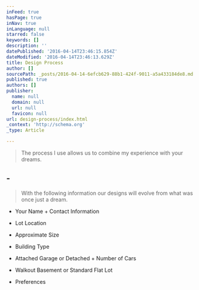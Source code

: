 ```yaml
---
inFeed: true
hasPage: true
inNav: true
inLanguage: null
starred: false
keywords: []
description: ''
datePublished: '2016-04-14T23:46:15.854Z'
dateModified: '2016-04-14T23:46:13.629Z'
title: Design Process
author: []
sourcePath: _posts/2016-04-14-6efcb629-88b1-424f-9011-a5a433184de8.md
published: true
authors: []
publisher:
  name: null
  domain: null
  url: null
  favicon: null
url: design-process/index.html
_context: 'http://schema.org'
_type: Article

---
```

> The process I use allows us to combine my experience with your dreams. 

## -

> With the following information our designs will evolve from what was once just a dream.

* Your Name + Contact Information

* Lot Location

* Approximate Size

* Building Type

* Attached Garage or Detached + Number of Cars

* Walkout Basement or Standard Flat Lot

* Preferences